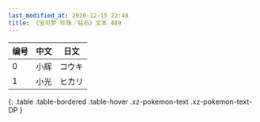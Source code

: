 ```yaml
---
last_modified_at: 2020-12-15 22:48
title: 《宝可梦 珍珠／钻石》文本 489
---
```

| 编号 | 中文 | 日文 |
| ---- | ---- | ---- |
| 0 | 小辉 | コウキ |
| 1 | 小光 | ヒカリ |
{: .table .table-bordered .table-hover .xz-pokemon-text .xz-pokemon-text-DP }